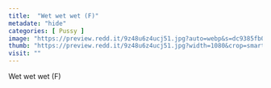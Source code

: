 ```yaml
---
title:  "Wet wet wet (F)"
metadate: "hide"
categories: [ Pussy ]
image: "https://preview.redd.it/9z48u6z4ucj51.jpg?auto=webp&s=dc9385fb04516ef1a64727cc672d70dd1a1283a4"
thumb: "https://preview.redd.it/9z48u6z4ucj51.jpg?width=1080&crop=smart&auto=webp&s=2967669f294c679886089be6656eb190cd579ea9"
visit: ""
---
```

Wet wet wet (F)
